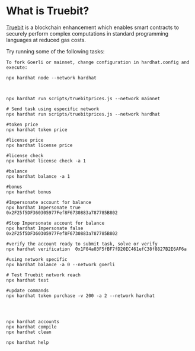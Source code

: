 # What is Truebit?
[Truebit](https://truebit.io/) is a blockchain enhancement which enables smart contracts to securely perform complex computations in standard programming languages at reduced gas costs. 


Try running some of the following tasks:

```shell
To fork Goerli or mainnet, change configuration in hardhat.config and execute:

npx hardhat node --network hardhat



npx hardhat run scripts/truebitprices.js --network mainnet

# Send task using especific network  
npx hardhat run scripts/truebitprices.js --network hardhat

#token price
npx hardhat token price

#license price
npx hardhat license price

#license check
npx hardhat license check -a 1

#balance
npx hardhat balance -a 1 

#bonus
npx hardhat bonus

#Impersonate account for balance
npx hardhat Impersonate true 0x2F25f5DF360305977Fef8F6730883a787785B802

#Stop Impersonate account for balance
npx hardhat Impersonate false 0x2F25f5DF360305977Fef8F6730883a787785B802

#verify the account ready to submit task, solve or verify
npx hardhat verification  0x1F04a03F5fBF7fD20EC461efC38f8827B2E6AF6a

#using network specific
npx hardhat balance -a 0 --network goerli

# Test Truebit network reach
npx hardhat test

#update commands
npx hardhat token purchase -v 200 -a 2 --network hardhat




npx hardhat accounts
npx hardhat compile
npx hardhat clean

npx hardhat help

```

